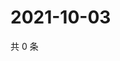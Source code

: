 # 2021-10-03

共 0 条

<!-- BEGIN WEIBO -->
<!-- 最后更新时间 Sun Oct 03 2021 06:13:23 GMT+0800 (China Standard Time) -->

<!-- END WEIBO -->
